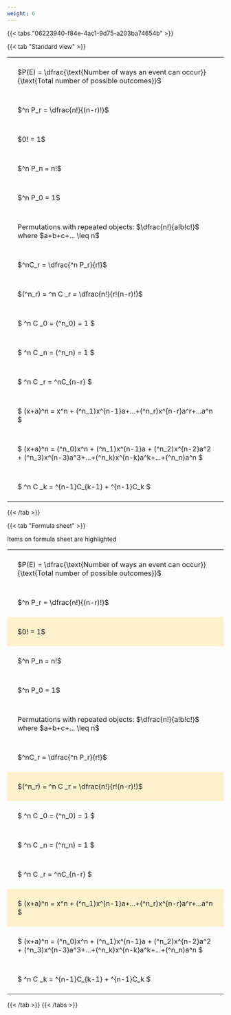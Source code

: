 ```yaml
---
weight: 6
---
```


{{< tabs "06223940-f84e-4ac1-9d75-a203ba74654b" >}}

{{< tab "Standard view" >}}

<style type="text/css">
#T_ca4ae th.col_heading {
  text-align: left;
  font-size: 1em;
}
#T_ca4ae td {
  text-align: left;
  font-size: 1em;
  padding: 1.5em;
}
</style>
<table id="T_ca4ae">
  <thead>
  </thead>
  <tbody>
    <tr>
      <td id="T_ca4ae_row0_col0" class="data row0 col0" >$P(E) = \dfrac{\text{Number of ways an event can occur}}{\text{Total number of possible outcomes}}$</td>
    </tr>
    <tr>
      <td id="T_ca4ae_row1_col0" class="data row1 col0" >$^n P_r = \dfrac{n!}{(n-r)!}$</td>
    </tr>
    <tr>
      <td id="T_ca4ae_row2_col0" class="data row2 col0" >$0! = 1$</td>
    </tr>
    <tr>
      <td id="T_ca4ae_row3_col0" class="data row3 col0" >$^n P_n = n!$</td>
    </tr>
    <tr>
      <td id="T_ca4ae_row4_col0" class="data row4 col0" >$^n P_0 = 1$</td>
    </tr>
    <tr>
      <td id="T_ca4ae_row5_col0" class="data row5 col0" >Permutations with repeated objects: $\dfrac{n!}{a!b!c!}$ where $a+b+c+... \leq n$</td>
    </tr>
    <tr>
      <td id="T_ca4ae_row6_col0" class="data row6 col0" >$^nC_r = \dfrac{^n P_r}{r!}$</td>
    </tr>
    <tr>
      <td id="T_ca4ae_row7_col0" class="data row7 col0" >$(^n_r) = ^n C _r = \dfrac{n!}{r!(n-r)!}$</td>
    </tr>
    <tr>
      <td id="T_ca4ae_row8_col0" class="data row8 col0" >$ ^n C _0 = (^n_0) = 1 $</td>
    </tr>
    <tr>
      <td id="T_ca4ae_row9_col0" class="data row9 col0" >$ ^n C _n = (^n_n) = 1 $</td>
    </tr>
    <tr>
      <td id="T_ca4ae_row10_col0" class="data row10 col0" >$ ^n C _r = ^nC_{n-r} $</td>
    </tr>
    <tr>
      <td id="T_ca4ae_row11_col0" class="data row11 col0" >$ (x+a)^n = x^n + (^n_1)x^{n-1}a+...+(^n_r)x^{n-r}a^r+...a^n    $</td>
    </tr>
    <tr>
      <td id="T_ca4ae_row12_col0" class="data row12 col0" >$ (x+a)^n = (^n_0)x^n + (^n_1)x^{n-1}a + (^n_2)x^{n-2}a^2 + (^n_3)x^{n-3}a^3+...+(^n_k)x^{n-k}a^k+...+(^n_n)a^n $</td>
    </tr>
    <tr>
      <td id="T_ca4ae_row13_col0" class="data row13 col0" >$ ^n C _k = ^{n-1}C_{k-1} + ^{n-1}C_k $</td>
    </tr>
  </tbody>
</table>
{{< /tab >}}

{{< tab "Formula sheet" >}}

Items on formula sheet are highlighted 
<br>
<style type="text/css">
#T_632cc th.col_heading {
  text-align: left;
  font-size: 1em;
}
#T_632cc td {
  text-align: left;
  font-size: 1em;
  padding: 1.5em;
}
#T_632cc_row0_col0, #T_632cc_row1_col0, #T_632cc_row3_col0, #T_632cc_row4_col0, #T_632cc_row5_col0, #T_632cc_row6_col0, #T_632cc_row8_col0, #T_632cc_row9_col0, #T_632cc_row10_col0, #T_632cc_row12_col0, #T_632cc_row13_col0 {
  background-color: rgba(0,0,0,0);
}
#T_632cc_row2_col0, #T_632cc_row7_col0, #T_632cc_row11_col0 {
  background-color: rgba(255,194,10, 0.2);
}
</style>
<table id="T_632cc">
  <thead>
  </thead>
  <tbody>
    <tr>
      <td id="T_632cc_row0_col0" class="data row0 col0" >$P(E) = \dfrac{\text{Number of ways an event can occur}}{\text{Total number of possible outcomes}}$</td>
    </tr>
    <tr>
      <td id="T_632cc_row1_col0" class="data row1 col0" >$^n P_r = \dfrac{n!}{(n-r)!}$</td>
    </tr>
    <tr>
      <td id="T_632cc_row2_col0" class="data row2 col0" >$0! = 1$</td>
    </tr>
    <tr>
      <td id="T_632cc_row3_col0" class="data row3 col0" >$^n P_n = n!$</td>
    </tr>
    <tr>
      <td id="T_632cc_row4_col0" class="data row4 col0" >$^n P_0 = 1$</td>
    </tr>
    <tr>
      <td id="T_632cc_row5_col0" class="data row5 col0" >Permutations with repeated objects: $\dfrac{n!}{a!b!c!}$ where $a+b+c+... \leq n$</td>
    </tr>
    <tr>
      <td id="T_632cc_row6_col0" class="data row6 col0" >$^nC_r = \dfrac{^n P_r}{r!}$</td>
    </tr>
    <tr>
      <td id="T_632cc_row7_col0" class="data row7 col0" >$(^n_r) = ^n C _r = \dfrac{n!}{r!(n-r)!}$</td>
    </tr>
    <tr>
      <td id="T_632cc_row8_col0" class="data row8 col0" >$ ^n C _0 = (^n_0) = 1 $</td>
    </tr>
    <tr>
      <td id="T_632cc_row9_col0" class="data row9 col0" >$ ^n C _n = (^n_n) = 1 $</td>
    </tr>
    <tr>
      <td id="T_632cc_row10_col0" class="data row10 col0" >$ ^n C _r = ^nC_{n-r} $</td>
    </tr>
    <tr>
      <td id="T_632cc_row11_col0" class="data row11 col0" >$ (x+a)^n = x^n + (^n_1)x^{n-1}a+...+(^n_r)x^{n-r}a^r+...a^n    $</td>
    </tr>
    <tr>
      <td id="T_632cc_row12_col0" class="data row12 col0" >$ (x+a)^n = (^n_0)x^n + (^n_1)x^{n-1}a + (^n_2)x^{n-2}a^2 + (^n_3)x^{n-3}a^3+...+(^n_k)x^{n-k}a^k+...+(^n_n)a^n $</td>
    </tr>
    <tr>
      <td id="T_632cc_row13_col0" class="data row13 col0" >$ ^n C _k = ^{n-1}C_{k-1} + ^{n-1}C_k $</td>
    </tr>
  </tbody>
</table>
{{< /tab >}}
{{< /tabs >}}